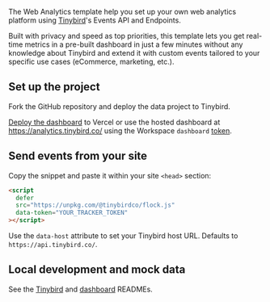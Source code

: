 The Web Analytics template help you set up your own web analytics platform using [Tinybird](https://www.tinybird.co/)'s Events API and Endpoints.

Built with privacy and speed as top priorities, this template lets you get real-time metrics in a pre-built dashboard in just a few minutes without any knowledge about Tinybird and extend it with custom events tailored to your specific use cases (eCommerce, marketing, etc.).

## Set up the project

Fork the GitHub repository and deploy the data project to Tinybird.

[Deploy the dashboard](https://github.com/tinybirdco/web-analytics-starter-kit/blob/main/dashboard/README.md) to Vercel or use the hosted dashboard at https://analytics.tinybird.co/ using the Workspace `dashboard` [token](https://app.tinybird.co/tokens).

## Send events from your site

Copy the snippet and paste it within your site `<head>` section:

```html
<script
  defer
  src="https://unpkg.com/@tinybirdco/flock.js"
  data-token="YOUR_TRACKER_TOKEN"
></script>
```

Use the `data-host` attribute to set your Tinybird host URL. Defaults to `https://api.tinybird.co/`.

## Local development and mock data

See the [Tinybird](https://github.com/tinybirdco/web-analytics-starter-kit/blob/main/tinybird/README.md) and [dashboard](https://github.com/tinybirdco/web-analytics-starter-kit/blob/main/dashboard/README.md) READMEs.
